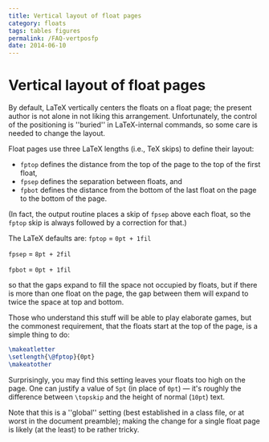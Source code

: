```yaml
---
title: Vertical layout of float pages
category: floats
tags: tables figures
permalink: /FAQ-vertposfp
date: 2014-06-10
---
```


# Vertical layout of float pages

By default, LaTeX vertically centers the floats on a float page;
the present author is not alone in not liking this arrangement.
Unfortunately, the control of the positioning is ''buried'' in
LaTeX-internal commands, so some care is needed to change the
layout.

Float pages use three LaTeX lengths (i.e., TeX skips) to define
their layout:

- `fptop` defines the distance from the
  top of the page to the top of the first float,
- `fpsep` defines the separation between
  floats, and
- `fpbot` defines the distance from the
  bottom of the last float on the page to the bottom of the page.

(In fact, the output routine places a skip of `fpsep` above each float, so
the `fptop` skip is always followed by a correction for that.)

The LaTeX defaults are:
  `fptop` = `0pt + 1fil`

  `fpsep` = `8pt + 2fil`

  `fpbot` = `0pt + 1fil`

so that the gaps expand to fill the space not occupied by floats, but
if there is more than one float on the page, the gap between them will
expand to twice the space at top and bottom.

Those who understand this stuff will be able to play elaborate games,
but the commonest requirement, that the floats start at the top of the
page, is a simple thing to do:
```latex
\makeatletter
\setlength{\@fptop}{0pt}
\makeatother
```
Surprisingly, you may find this setting leaves your floats too high on
the page.  One can justify a value of `5pt` (in place of
`0pt`)&nbsp;&mdash; it's roughly the difference between `\topskip`
and the height of normal (`10pt`) text.

Note that this is a ''global'' setting (best established in a class
file, or at worst in the document preamble); making the change for a
single float page is likely (at the least) to be rather tricky.


